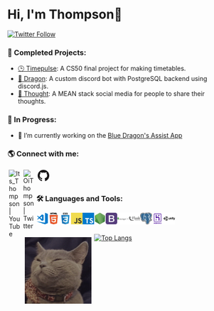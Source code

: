# Hi, I'm Thompson👋
[![Twitter Follow](https://img.shields.io/twitter/follow/ItsThompson?color=1DA1F2&logo=twitter&style=for-the-badge)](https://twitter.com/OiThompson)

### 🏁 Completed Projects:
-   [🕒 Timepulse](https://github.com/itsthompson/timepulse): A CS50 final project for making timetables.
-   [🐉 Dragon](https://github.com/ItsThompson/dragon): A custom discord bot with PostgreSQL backend using discord.js.
-   [💭 Thought](https://github.com/itsthompson/thought): A MEAN stack social media for people to share their thoughts.

### 🚧 In Progress:

-   🔭 I’m currently working on the [Blue Dragon's Assist App](https://github.com/ItsThompson/Blue-Dragon-Assist-App)


### 🌎 Connect with me:
[](https://www.youtube.com/channel/uclekptq5i2yugm9u2tgp4xw)[<img align="left" alt="Its_Thompson | YouTube" width="26px" style="padding:0.2rem" src="https://cdn.jsdelivr.net/npm/simple-icons@v3/icons/youtube.svg" />](https://www.youtube.com/channel/uclekptq5i2yugm9u2tgp4xw)
[](https://twitter.com/oithompson)[<img align="left" alt="OiThompson | Twitter" width="26px" style="padding:0.2rem" src="https://cdn.jsdelivr.net/npm/simple-icons@v3/icons/twitter.svg" />](https://twitter.com/oithompson)
[](https://github.com/itsthompson)[<img align="left" alt="GitHub" width="26px" style="padding:0.2rem" src="https://raw.githubusercontent.com/github/explore/master/topics/github/github.png" />](https://github.com/itsthompson)

<br>
<br>

### 🛠️ Languages and Tools:
<!-- VSCODE -->
[](https://code.visualstudio.com/)[<img align="left" alt="Visual Studio Code" width="26px" src="https://raw.githubusercontent.com/github/explore/master/topics/visual-studio-code/visual-studio-code.png" />](https://code.visualstudio.com/)

<!-- HTML -->
[](https://github.com/ItsThompson?tab=repositories&q=&type=&language=html)[<img align="left" alt="HTML5" width="26px" src="https://raw.githubusercontent.com/github/explore/master/topics/html/html.png" />](https://github.com/ItsThompson?tab=repositories&q=&type=&language=html)

<!-- CSS -->
[](https://github.com/ItsThompson?tab=repositories)[<img align="left" alt="CSS3" width="26px" src="https://raw.githubusercontent.com/github/explore/master/topics/css/css.png" />](https://github.com/ItsThompson?tab=repositories)

<!-- Javascript -->
[](https://github.com/ItsThompson?tab=repositories&q=&type=&language=javascript)[<img align="left" alt="JavaScript" width="26px" src="https://raw.githubusercontent.com/github/explore/master/topics/javascript/javascript.png" />](https://github.com/ItsThompson?tab=repositories&q=&type=&language=javascript)

<!-- Typescript -->
[](https://github.com/ItsThompson?tab=repositories&q=&type=&language=typescript)[<img align="left" alt="TypeScript" width="26px" src="https://raw.githubusercontent.com/github/explore/master/topics/typescript/typescript.png" />](https://github.com/ItsThompson?tab=repositories&q=&type=&language=typescript)

<!-- NodeJs -->
[](https://nodejs.org/)[<img align="left" alt="Node.js" width="26px" src="https://raw.githubusercontent.com/github/explore/master/topics/nodejs/nodejs.png" />](https://nodejs.org/)

<!-- Bootstrap -->
[](https://getbootstrap.com/)[<img align="left" alt="Bootstrap" width="26px" src="https://raw.githubusercontent.com/github/explore/master/topics/bootstrap/bootstrap.png" />](https://getbootstrap.com/)

<!-- MongoDB -->
[](https://www.mongodb.com/)[<img align="left" alt="MongoDB" width="26px" src="https://raw.githubusercontent.com/github/explore/master/topics//mongodb/mongodb.png" />](https://www.mongodb.com/)

<!-- Flask -->
[](https://flask.palletsprojects.com/)[<img align="left" alt="Flask" width="26px" src="https://raw.githubusercontent.com/github/explore/master/topics/flask/flask.png" />](https://flask.palletsprojects.com/)

<!-- PostgreSQL -->
[](https://www.postgresql.org/)[<img align="left" alt="PostgreSQL" width="26px" src="https://raw.githubusercontent.com/github/explore/master/topics/postgresql/postgresql.png" />](https://www.postgresql.org/)

<!-- Heroku -->
[](https://www.heroku.com/)[<img align="left" alt="Heroku" width="26px" src="https://raw.githubusercontent.com/github/explore/master/topics/heroku/heroku.png" />](https://www.heroku.com/)

<!-- Unity -->
[](https://unity.com/)[<img align="left" alt="Unity" width="26px" src="https://raw.githubusercontent.com/github/explore/master/topics/unity/unity.png" />](https://unity.com/)
<br>
<br>

<a href="https://github.com/ItsThompson"><img align="left" width="150" height="150" style= "padding:0.4rem" src="https://github.com/ItsThompson/ItsThompson/blob/master/Profile%20Picture%20GIF.gif" class="rounded-circle"></a>

[![Top Langs](https://github-readme-stats.vercel.app/api/top-langs/?username=itsthompson&layout=compact)](https://github.com/itsthompson)
